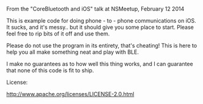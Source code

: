 From the "CoreBluetooth and iOS" talk at NSMeetup, February 12 2014


This is example code for doing phone - to - phone communications on iOS.  It sucks, and it's messy.. but it should give you some place to start.  Please feel free to rip bits of it off and use them.

Please do not use the program in its entirety, that's cheating!  This is here to help you all make something neat and play with BLE.

I make no guarantees as to how well this thing works, and I can guarantee that none of this code is fit to ship.

License:

http://www.apache.org/licenses/LICENSE-2.0.html

